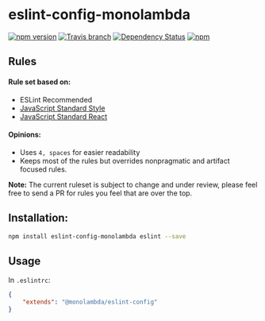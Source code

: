 # eslint-config-monolambda
[![npm version](https://img.shields.io/npm/v/@monolambda/eslint-config.svg?style=flat)](https://www.npmjs.com/package/eslint-config-monolambda)
[![Travis branch](https://img.shields.io/travis/monolambda/eslint-config/master.svg)](https://travis-ci.org/monolambda/eslint-config-monolambda.svg?branch=master)
[![Dependency Status](https://gemnasium.com/badges/github.com/monolambda/eslint-config.svg)](https://gemnasium.com/github.com/monolambda/eslint-config-monolambda)
[![npm](https://img.shields.io/npm/dt/@monolambda/eslint-config.svg)](https://www.npmjs.com/package/eslint-config-monolambda)

## Rules

#### Rule set based on:
- ESLint Recommended
- [JavaScript Standard Style](https://github.com/feross/standard)
- [JavaScript Standard React](https://github.com/feross/eslint-config-standard-react)

#### Opinions:
- Uses `4, spaces` for easier readability
- Keeps most of the rules but overrides nonpragmatic and artifact focused rules.

**Note:** The current ruleset is subject to change and under review, please feel free to send a PR for rules you feel that are over the top.

## Installation:
```sh
npm install eslint-config-monolambda eslint --save
``` 
## Usage
In `.eslintrc`:

```json
{
    "extends": "@monolambda/eslint-config"
}
```
